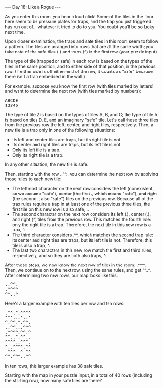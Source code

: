 --- Day 18: Like a Rogue ---

As you enter this room, you hear a loud click! Some of the tiles in the floor here seem to be pressure plates for traps, and the 
trap you just triggered has run out of... whatever it tried to do to you. You doubt you'll be so lucky next time.

Upon closer examination, the traps and safe tiles in this room seem to follow a pattern. The tiles are arranged into rows that are 
all the same width; you take note of the safe tiles (.) and traps (^) in the first row (your puzzle input).

The type of tile (trapped or safe) in each row is based on the types of the tiles in the same position, and to either side of that 
position, in the previous row. (If either side is off either end of the row, it counts as "safe" because there isn't a trap 
embedded in the wall.)

For example, suppose you know the first row (with tiles marked by letters) and want to determine the next row (with tiles marked by 
numbers):
<pre>
ABCDE
12345
</pre>
The type of tile 2 is based on the types of tiles A, B, and C; the type of tile 5 is based on tiles D, E, and an imaginary "safe" 
tile. Let's call these three tiles from the previous row the left, center, and right tiles, respectively. Then, a new tile is a 
trap only in one of the following situations:

- Its left and center tiles are traps, but its right tile is not.
- Its center and right tiles are traps, but its left tile is not.
- Only its left tile is a trap.
- Only its right tile is a trap.

In any other situation, the new tile is safe.

Then, starting with the row ..^^., you can determine the next row by applying those rules to each new tile:

- The leftmost character on the next row considers the left (nonexistent, so we assume "safe"), center (the first ., which means 
  "safe"), and right (the second ., also "safe") tiles on the previous row. Because all of the trap rules require a trap in at 
  least one of the previous three tiles, the first tile on this new row is also safe, ..
- The second character on the next row considers its left (.), center (.), and right (^) tiles from the previous row. This matches 
  the fourth rule: only the right tile is a trap. Therefore, the next tile in this new row is a trap, ^.
- The third character considers .^^, which matches the second trap rule: its center and right tiles are traps, but its left tile is 
  not. Therefore, this tile is also a trap, ^.
- The last two characters in this new row match the first and third rules, respectively, and so they are both also traps, ^.

After these steps, we now know the next row of tiles in the room: .^^^^. Then, we continue on to the next row, using the same 
rules, and get ^^..^. After determining two new rows, our map looks like this:
<pre>
..^^.
.^^^^
^^..^
</pre>
Here's a larger example with ten tiles per row and ten rows:
<pre>
.^^.^.^^^^
^^^...^..^
^.^^.^.^^.
..^^...^^^
.^^^^.^^.^
^^..^.^^..
^^^^..^^^.
^..^^^^.^^
.^^^..^.^^
^^.^^^..^^
</pre>
In ten rows, this larger example has 38 safe tiles.

Starting with the map in your puzzle input, in a total of 40 rows (including the starting row), how many safe tiles are there?
